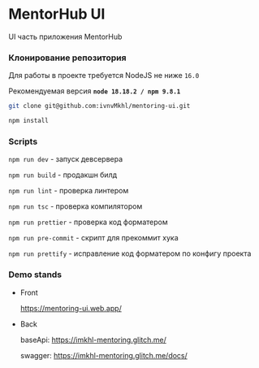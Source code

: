 # MentorHub UI

UI часть приложения MentorHub

### Клонирование репозитория

Для работы в проекте требуется NodeJS не ниже `16.0`

Рекомендуемая версия **`node 18.18.2 / npm 9.8.1`**

```bash
git clone git@github.com:ivnvMkhl/mentoring-ui.git
```

```bash
npm install
```

### Scripts

`npm run dev` - запуск девсервера

`npm run build` - продакшн билд

`npm run lint` - проверка линтером

`npm run tsc` - проверка компилятором

`npm run prettier` - проверка код форматером

`npm run pre-commit` - скрипт для прекоммит хука

`npm run prettify` - исправление код форматером по конфигу проекта

### Demo stands

- Front
    
    https://mentoring-ui.web.app/
    
- Back
    
    baseApi: https://imkhl-mentoring.glitch.me/
    
    swagger: https://imkhl-mentoring.glitch.me/docs/
